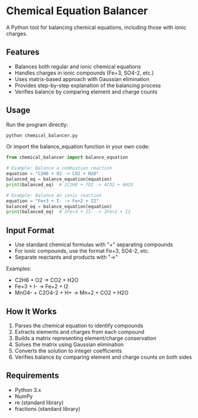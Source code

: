 # Chemical Equation Balancer

A Python tool for balancing chemical equations, including those with ionic charges.

## Features

- Balances both regular and ionic chemical equations
- Handles charges in ionic compounds (Fe+3, SO4-2, etc.)
- Uses matrix-based approach with Gaussian elimination
- Provides step-by-step explanation of the balancing process
- Verifies balance by comparing element and charge counts

## Usage

Run the program directly:

```bash
python chemical_balancer.py
```

Or import the balance_equation function in your own code:

```python
from chemical_balancer import balance_equation

# Example: Balance a combustion reaction
equation = "C2H6 + O2 -> CO2 + H2O"
balanced_eq = balance_equation(equation)
print(balanced_eq)  # 2C2H6 + 7O2 -> 4CO2 + 6H2O

# Example: Balance an ionic reaction
equation = "Fe+3 + I- -> Fe+2 + I2"
balanced_eq = balance_equation(equation)
print(balanced_eq)  # 2Fe+3 + 2I- -> 2Fe+2 + I2
```

## Input Format

- Use standard chemical formulas with "+" separating compounds
- For ionic compounds, use the format Fe+3, SO4-2, etc.
- Separate reactants and products with "->"

Examples:
- C2H6 + O2 -> CO2 + H2O
- Fe+3 + I- -> Fe+2 + I2
- MnO4- + C2O4-2 + H+ -> Mn+2 + CO2 + H2O

## How It Works

1. Parses the chemical equation to identify compounds
2. Extracts elements and charges from each compound
3. Builds a matrix representing element/charge conservation
4. Solves the matrix using Gaussian elimination
5. Converts the solution to integer coefficients
6. Verifies balance by comparing element and charge counts on both sides

## Requirements

- Python 3.x
- NumPy
- re (standard library)
- fractions (standard library) 